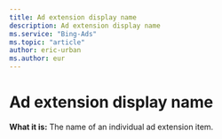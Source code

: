 ```yaml
---
title: Ad extension display name
description: Ad extension display name
ms.service: "Bing-Ads"
ms.topic: "article"
author: eric-urban
ms.author: eur
---
```


# Ad extension display name

**What it is:**   The name of an individual ad extension item.


